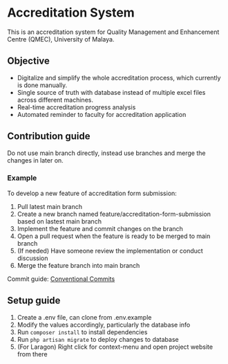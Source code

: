 # Accreditation System
This is an accreditation system for Quality Management and Enhancement Centre (QMEC), University of Malaya. 

Objective
----
- Digitalize and simplify the whole accreditation process, which currently is done manually.
- Single source of truth with database instead of multiple excel files across different machines.
- Real-time accreditation progress analysis
- Automated reminder to faculty for accreditation application

Contribution guide
----
Do not use main branch directly, instead use branches and merge the changes in later on.

### Example
To develop a new feature of accreditation form submission:
1. Pull latest main branch
2. Create a new branch named feature/accreditation-form-submission based on lastest main branch
3. Implement the feature and commit changes on the branch
4. Open a pull request when the feature is ready to be merged to main branch
5. (If needed) Have someone review the implementation or conduct discussion
6. Merge the feature branch into main branch

Commit guide: [Conventional Commits](https://www.conventionalcommits.org/en/v1.0.0/)

Setup guide
----
1. Create a .env file, can clone from .env.example
2. Modify the values accordingly, particularly the database info
3. Run `composer install` to install dependencies
4. Run `php artisan migrate` to deploy changes to database
5. (For Laragon) Right click for context-menu and open project website from there


